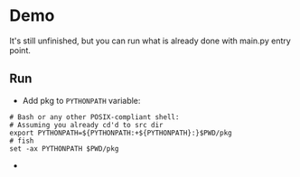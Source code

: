 # Demo
It's still unfinished, but you can run what is already done with main.py
entry point.
## Run
* Add pkg to `PYTHONPATH` variable:
```shell
# Bash or any other POSIX-compliant shell:
# Assuming you already cd'd to src dir
export PYTHONPATH=${PYTHONPATH:+${PYTHONPATH}:}$PWD/pkg
# fish
set -ax PYTHONPATH $PWD/pkg
```
* 